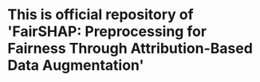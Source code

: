 # This is official repository of 'FairSHAP: Preprocessing for Fairness Through Attribution-Based Data Augmentation'

